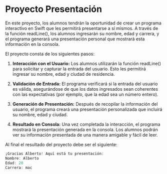 # Proyecto Presentación

En este proyecto, los alumnos tendrán la oportunidad de crear un programa interactivo en Swift que les permitirá presentarse a sí mismos. A través de la función readLine(), los alumnos ingresarán su nombre, edad y carrera, y el programa generará una presentación personal que mostrará esta información en la consola.

El proyecto consta de los siguientes pasos:

1. **Interacción con el Usuario:** Los alumnos utilizarán la función readLine() para solicitar y capturar la entrada del usuario. Esto les permitirá ingresar su nombre, edad y ciudad de residencia.

2. **Validación de Entrada:** El programa verificará si la entrada del usuario es válida, asegurándose de que los datos ingresados sean coherentes con las expectativas (por ejemplo, que la edad sea un número entero).

3. **Generación de Presentación:** Después de recopilar la información del usuario, el programa creará una presentación personalizada que incluirá su nombre, edad y ciudad.

4. **Resultado en Consola:** Una vez completada la interacción, el programa mostrará la presentación generada en la consola. Los alumnos podrán ver su información presentada de una manera amigable y fácil de leer.

Al final el resultado del proyecto debe ser el siguiente:
```swift
¡Gracias Alberto! Aquí está tu presentación:
Nombre: Alberto
Edad: 20
Carrera: mac
```
